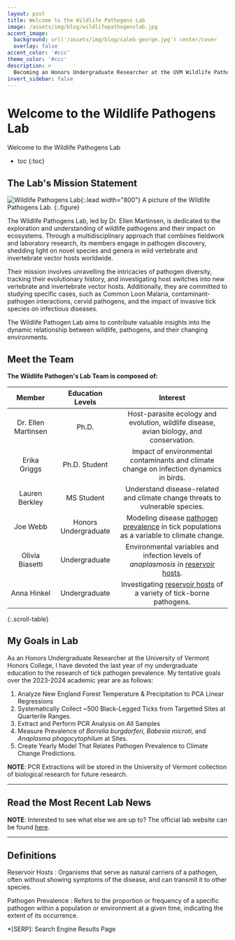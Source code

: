 ```yaml
---
layout: post
title: Welcome to the Wildlife Pathogens Lab
image: /assets/img/blog/wildlifepathogenslab.jpg
accent_image: 
  background: url('/assets/img/blog/caleb-george.jpg') center/cover
  overlay: false
accent_color: '#ccc'
theme_color: '#ccc'
description: >
  Becoming an Honors Undergraduate Researcher at the UVM Wildlife Pathogens Lab.
invert_sidebar: false
---
```


# Welcome to the Wildlife Pathogens Lab

Welcome to the Wildlife Pathogens Lab

* toc
{:toc}


## The Lab's Mission Statement
![Wildlife Pathogens Lab](/assets/img/blog/lab.png "A picture of the Wildlife Pathogens Lab."){:.lead width="800"}
A picture of the Wildlife Pathogens Lab.
{:.figure}

The Wildlife Pathogens Lab, led by Dr. Ellen Martinsen, is dedicated to the exploration and understanding of wildlife pathogens and their impact on ecosystems. Through a multidisciplinary approach that combines fieldwork and laboratory research, its members engage in pathogen discovery, shedding light on novel species and genera in wild vertebrate and invertebrate vector hosts worldwide. 

Their mission involves unravelling the intricacies of pathogen diversity, tracking their evolutionary history, and investigating host switches into new vertebrate and invertebrate vector hosts. Additionally, they are committed to studying specific cases, such as Common Loon Malaria, contaminant-pathogen interactions, cervid pathogens, and the impact of invasive tick species on infectious diseases. 

The Wildlife Pathogen Lab aims to contribute valuable insights into the dynamic relationship between wildlife, pathogens, and their changing environments.

## Meet the Team
**The Wildlife Pathogen's Lab Team is composed of:**

|      **Member**     | **Education Levels** |                                                **Interest**                                                |
|:-------------------:|:--------------------:|:----------------------------------------------------------------------------------------------------------:|
| Dr. Ellen Martinsen | Ph.D.                | Host-parasite ecology and evolution, wildlife disease, avian biology, and conservation.                    |
| Erika Griggs        | Ph.D. Student        | Impact of environmental contaminants and climate change on infection dynamics in birds.                    |
| Lauren Berkley      | MS Student           | Understand disease-related and climate change threats to vulnerable species.                               |
| Joe Webb            | Honors Undergraduate | Modeling disease [pathogen prevalence](#definitions) in tick populations as a variable to climate change. |
| Olivia Biasetti     | Undergraduate        | Environmental variables and infection levels of *anaplasmosis* in [reservoir hosts](#definitions).        |
| Anna Hinkel         | Undergraduate        | Investigating [reservoir hosts](#definitions) of a variety of tick-borne pathogens.                       |
{:.scroll-table}

## My Goals in Lab

As an Honors Undergraduate Researcher at the University of Vermont Honors College, I have devoted the last year of my undergraduate education to the research of tick pathogen prevalence. My tentative goals over the 2023-2024 academic year are as follows:

1.  Analyze New England Forest Temperature & Precipitation to PCA Linear Regressions
1.  Systematically Collect ~500 Black-Legged Ticks from Targetted Sites at Quarterile Ranges.
1.  Extract and Perform PCR Analysis on All Samples
1.  Measure Prevalence of *Borrelia burgdorferi*, *Babesia microti*, and *Anaplasma phagocytophilum* at Sites.
1.  Create Yearly Model That Relates Pathogen Prevalence to Climate Change Predictions.

**NOTE**: PCR Extractions will be stored in the University of Vermont collection of biological research for future research.

* * * 

## Read the Most Recent Lab News
**NOTE**: Interested to see what else we are up to? The official lab website can be found [here](https://wildlifepathogens.org/).

* * *

## Definitions
Reservoir Hosts
: Organisms that serve as natural carriers of a pathogen, often without showing symptoms of the disease, and can transmit it to other species.

Pathogen Prevalence
: Refers to the proportion or frequency of a specific pathogen within a population or environment at a given time, indicating the extent of its occurrence.



*[SERP]: Search Engine Results Page
